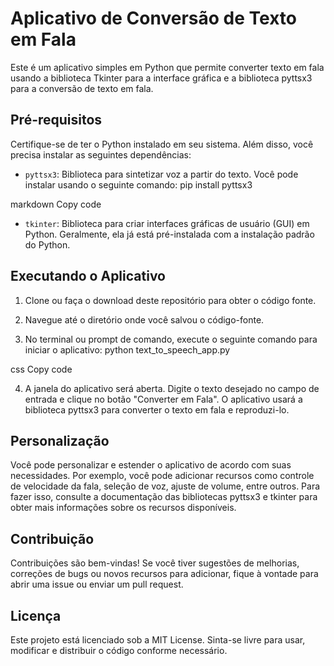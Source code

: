 # Aplicativo de Conversão de Texto em Fala

Este é um aplicativo simples em Python que permite converter texto em fala usando a biblioteca Tkinter para a interface gráfica e a biblioteca pyttsx3 para a conversão de texto em fala.

## Pré-requisitos

Certifique-se de ter o Python instalado em seu sistema. Além disso, você precisa instalar as seguintes dependências:

- `pyttsx3`: Biblioteca para sintetizar voz a partir do texto. Você pode instalar usando o seguinte comando:
 pip install pyttsx3

markdown
Copy code
- `tkinter`: Biblioteca para criar interfaces gráficas de usuário (GUI) em Python. Geralmente, ela já está pré-instalada com a instalação padrão do Python.

## Executando o Aplicativo

1. Clone ou faça o download deste repositório para obter o código fonte.

2. Navegue até o diretório onde você salvou o código-fonte.

3. No terminal ou prompt de comando, execute o seguinte comando para iniciar o aplicativo:
python text_to_speech_app.py

css
Copy code

4. A janela do aplicativo será aberta. Digite o texto desejado no campo de entrada e clique no botão "Converter em Fala". O aplicativo usará a biblioteca pyttsx3 para converter o texto em fala e reproduzi-lo.

## Personalização

Você pode personalizar e estender o aplicativo de acordo com suas necessidades. Por exemplo, você pode adicionar recursos como controle de velocidade da fala, seleção de voz, ajuste de volume, entre outros. Para fazer isso, consulte a documentação das bibliotecas pyttsx3 e tkinter para obter mais informações sobre os recursos disponíveis.

## Contribuição

Contribuições são bem-vindas! Se você tiver sugestões de melhorias, correções de bugs ou novos recursos para adicionar, fique à vontade para abrir uma issue ou enviar um pull request.

## Licença

Este projeto está licenciado sob a MIT License. Sinta-se livre para usar, modificar e distribuir o código conforme necessário.




